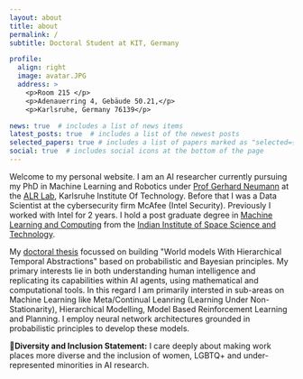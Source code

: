 ```yaml
---
layout: about
title: about
permalink: /
subtitle: Doctoral Student at KIT, Germany

profile:
  align: right
  image: avatar.JPG
  address: >
    <p>Room 215 </p>
    <p>Adenauerring 4, Gebäude 50.21,</p>
    <p>Karlsruhe, Germany 76139</p>

news: true  # includes a list of news items
latest_posts: true  # includes a list of the newest posts
selected_papers: true # includes a list of papers marked as "selected={true}"
social: true  # includes social icons at the bottom of the page
---
```


Welcome to my personal website. I am an AI researcher currently pursuing my PhD in Machine Learning and Robotics under [Prof Gerhard Neumann](https://alr.anthropomatik.kit.edu/21_65.php) at the [ALR Lab](https://alr.anthropomatik.kit.edu/index.php), Karlsruhe Institute Of Technology. Before that I was a Data Scientist at the cybersecurity firm McAfee (Intel Security). Previously I worked with Intel for 2 years. I hold a post graduate degree in [Machine Learning and Computing](https://www.iist.ac.in/departments/mathematics-academics) from the [Indian Institute of Space Science and Technology](https://www.iist.ac.in/).

My [doctoral thesis](https://arxiv.org/abs/2404.16078) focussed on building "World models With Hierarchical Temporal Abstractions" based on probabilistic and Bayesian principles. My primary interests lie in both understanding human intelligence and replicating its capabilities within AI agents, using mathematical and computational tools. In this regard I am primarily intersted in sub-areas on Machine Learning like Meta/Continual Leanring (Learning Under Non-Stationarity), Hierarchical Modelling, Model Based Reinforcement Learning and Planning. I employ neural network architectures grounded in probabilistic principles to develop these models.

**🌈Diversity and Inclusion Statement:** I care deeply about making work places more diverse and the inclusion of women, LGBTQ+ and under-represented minorities in AI research. 


